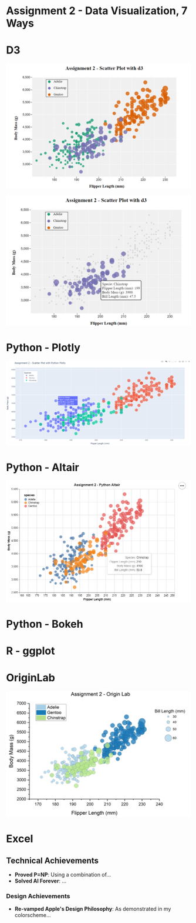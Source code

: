 Assignment 2 - Data Visualization, 7 Ways  
===

# D3

![d3_1](img/d3_1.png)

![d3_2](img/d3_2.png)

# Python - Plotly
![plotly](img/plotly.png)

# Python - Altair
![altair](img/altair.png)
# Python - Bokeh

# R - ggplot

# OriginLab
![Originlab](img/Originlab.png)

# Excel


## Technical Achievements
- **Proved P=NP**: Using a combination of...
- **Solved AI Forever**: ...

### Design Achievements
- **Re-vamped Apple's Design Philosophy**: As demonstrated in my colorscheme...
